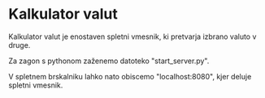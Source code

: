# Kalkulator valut

Kalkulator valut je enostaven spletni vmesnik, ki pretvarja izbrano valuto v druge.

Za zagon s pythonom zaženemo datoteko "start_server.py".

V spletnem brskalniku lahko nato obiscemo "localhost:8080", kjer deluje spletni vmesnik.
